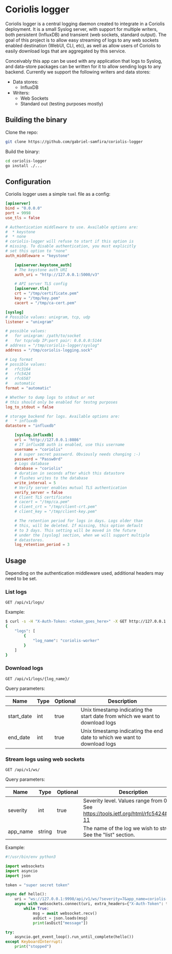 # Coriolis logger

Coriolis logger is a central logging daemon created to integrate in a Coriolis deployment. It is a small Syslog server, with support for multiple writers, both persistent (InfluxDB) and transient (web sockets, standard output). The goal of this project is to allow easy streaming of logs to any web sockets enabled destination (WebUI, CLI, etc), as well as allow users of Coriolis to easily download logs that are aggregated by this service.

Conceivably this app can be used with any application that logs to Syslog, and data-store packages can be written for it to allow sending logs to any backend. Currently we support the following writers and data stores:

  * Data stores:
    * InfluxDB
  * Writers:
    * Web Sockets
    * Standard out (testing purposes mostly)

## Building the binary

Clone the repo:

```bash
git clone https://github.com/gabriel-samfira/coriolis-logger
```

Build the binary:

```bash
cd coriolis-logger
go install ./...
```

## Configuration

Coriolis logger uses a simple ```toml``` file as a config:

```toml
[apiserver]
bind = "0.0.0.0"
port = 9998
use_tls = false

# Authentication middleware to use. Available options are:
#  * keystone
#  * none
# coriolis-logger will refuse to start if this option is
# missing. To disable authentication, you must explicitly
# set this option to "none"
auth_middleware = "keystone"

    [apiserver.keystone_auth]
    # The keystone auth URI
    auth_uri = "http://127.0.0.1:5000/v3"

    # API server TLS config
    [apiserver.tls]
    crt = "/tmp/certificate.pem"
    key = "/tmp/key.pem"
    cacert = "/tmp/ca-cert.pem"

[syslog]
# Possible values: unixgram, tcp, udp
listener = "unixgram"

# possible values:
#   for unixgram: /path/to/socket
#   for tcp/udp IP:port pair: 0.0.0.0:5144 
# address = "/tmp/coriolis-logger/syslog"
address = "/tmp/coriolis-logging.sock"

# Log format
# possible values:
#   rfc3164
#   rfc5424
#   rfc6587
#   automatic
format = "automatic"

# Whether to dump logs to stdout or not
# this should only be enabled for testng purposes
log_to_stdout = false

# storage backend for logs. Available options are:
#   * influxdb
datastore = "influxdb"

    [syslog.influxdb]
    url = "http://127.0.0.1:8086"
    # If influxDB auth is enabled, use this username
    username = "coriolis"
    # A super secret password. Obviously needs changing :-)
    password = "Passw0rd"
    # Logs database
    database = "coriolis"
    # duration in seconds after which this datastore
    # flushes writes to the database
    write_interval = 5
    # Verify server enables mutual TLS authentication
    verify_server = false
    # Client TLS certificates
    # cacert = "/tmp/ca.pem"
    # client_crt = "/tmp/client-crt.pem"
    # client_key = "/tmp/client-key.pem"

    # The retention period for logs in days. Logs older than
    # this, will be deleted. If missing, this option default
    # to 3 days. This setting will be moved in the future
    # under the [syslog] section, when we will support multiple
    # datastores.
    log_retention_period = 3
```

## Usage

Depending on the authentication middleware used, additional headers may need to be set. 

### List logs

```
GET /api/v1/logs/
```

Example:

```bash
$ curl -s -H "X-Auth-Token: <token_goes_here>" -X GET http://127.0.0.1:9998/api/v1/logs/ | python -m json.tool
{
    "logs": [
        {
            "log_name": "coriolis-worker"
        }
    ]
}
```

### Download logs

```
GET /api/v1/logs/{log_name}/
```

Query parameters:

|    Name    | Type | Optional | Description                                                                  |
| ---------- | ---- | -------- | ---------------------------------------------------------------------------- |
| start_date | int  |   true   | Unix timestamp indicating the start date from which we want to download logs |
| end_date   | int  |   true   | Unix timestamp indicating the end date to which we want to download logs     |

### Stream logs using web sockets

```
GET /api/v1/ws/
```

Query parameters:

|    Name    |  Type   | Optional | Description                                                                               |
| ---------- | ------- | -------- | ----------------------------------------------------------------------------------------- |
| severity   |   int   |   true   | Severity level. Values range from 0 to 7. See https://tools.ietf.org/html/rfc5424#page-11 |
| app_name   |  string |   true   | The name of the log we wish to stream. See the "list" section.                            |


Example:

```python
#!/usr/bin/env python3

import websockets
import asyncio
import json

token = "super secret token"

async def hello():
    uri = "ws://127.0.0.1:9998/api/v1/ws/?severity=7&app_name=coriolis-worker"
    async with websockets.connect(uri, extra_headers={"X-Auth-Token": token}) as websocket:
        while True:
            msg = await websocket.recv()
            asDict = json.loads(msg)
            print(asDict["message"])

try:
    asyncio.get_event_loop().run_until_complete(hello())
except KeyboardInterrupt:
    print("stopped")

```